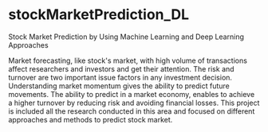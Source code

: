 # stockMarketPrediction_DL
Stock Market Prediction by Using Machine Learning and Deep Learning Approaches

Market forecasting, like stock's market, with high volume of transactions affect researchers and investors and get their attention. The risk and turnover are two important issue factors in any investment decision. Understanding market momentum gives the ability to predict future movements. The ability to predict in a market economy, enables to achieve a higher turnover by reducing risk and avoiding financial losses.
This project is included all the research conducted in this area and focused on different approaches and methods to predict stock market.
